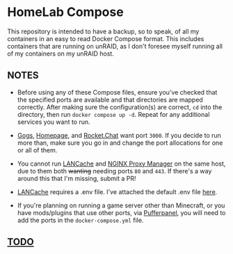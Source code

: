 # HomeLab Compose

This repository is intended to have a backup, so to speak, of all my containers in an easy to read Docker Compose format. This includes containers that are running on unRAID, as I don't foresee myself running all of my containers on my unRAID host.

## NOTES

- Before using any of these Compose files, ensure you’ve checked that the specified ports are available and that directories are mapped correctly. After making sure the configuration(s) are correct, `cd` into the directory, then run `docker compose up -d`. Repeat for any additional services you want to run.

- [Gogs](./gogs/docker-compose.yml), [Homepage](./homepage/docker-compose.yml), and [Rocket.Chat](./rocketchat/docker-compose.yml) want port `3000`. If you decide to run more than, make sure you go in and change the port allocations for one or all of them.

- You cannot run [LANCache](./lancache/docker-compose.yml) and [NGINX Proxy Manager](./nginxproxymanager/docker-compose.yml) on the same host, due to them both ~~wanting~~ needing ports `80` and `443`. If there's a way around this that I'm missing, submit a PR!

- [LANCache](./lancache/docker-compose.yml) requires a .env file. I've attached the default .env file [here](./lancache/.lancache.env).

- If you're planning on running a game server other than Minecraft, or you have mods/plugins that use other ports, via [Pufferpanel](./pufferpanel/docker-compose.yml), you will need to add the ports in the `docker-compose.yml` file.

## [TODO](./TODO.md)
